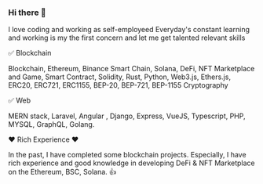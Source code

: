 ### Hi there 👋

I love coding and working as self-employeed
Everyday's constant learning and working is my the first concern and let me get talented relevant skills

✅ Blockchain

  Blockchain, Ethereum, Binance Smart Chain, Solana, DeFi, NFT Marketplace and Game, Smart Contract, Solidity, Rust, Python, Web3.js, Ethers.js, ERC20, ERC721, ERC1155, BEP-20, BEP-721, BEP-1155 Cryptography
  
✅ Web

   MERN stack, Laravel, Angular , Django, Express, VueJS, Typescript, PHP, MYSQL, GraphQL, Golang.
    

❤ Rich Experience ❤

   In the past, I have completed some blockchain projects. Especially, I have rich experience and good knowledge in developing DeFi & NFT Marketplace on the Ethereum, BSC, Solana. 👍

